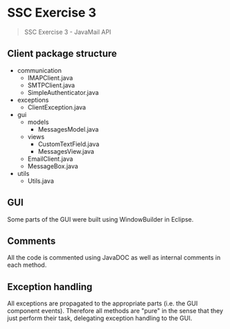 # SSC Exercise 3
> SSC Exercise 3 - JavaMail API

## Client package structure

- communication
	- IMAPClient.java
	- SMTPClient.java
	- SimpleAuthenticator.java
- exceptions
	- ClientException.java
- gui
	- models
		- MessagesModel.java
	- views
		- CustomTextField.java
		- MessagesView.java
	- EmailClient.java
	- MessageBox.java
- utils
	- Utils.java

## GUI

Some parts of the GUI were built using WindowBuilder in Eclipse.

## Comments

All the code is commented using JavaDOC as well as internal comments in each method.

## Exception handling

All exceptions are propagated to the appropriate parts (i.e. the GUI component events).
Therefore all methods are "pure" in the sense that they just perform their task, delegating exception handling to the GUI.
